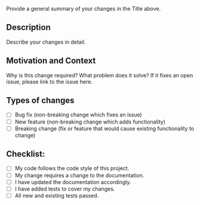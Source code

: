 Provide a general summary of your changes in the Title above.

## Description
Describe your changes in detail.

## Motivation and Context
Why is this change required? What problem does it solve?
If it fixes an open issue, please link to the issue here.

## Types of changes
- [ ] Bug fix (non-breaking change which fixes an issue)
- [ ] New feature (non-breaking change which adds functionality)
- [ ] Breaking change (fix or feature that would cause existing functionality to change)

## Checklist:
- [ ] My code follows the code style of this project.
- [ ] My change requires a change to the documentation.
- [ ] I have updated the documentation accordingly.
- [ ] I have added tests to cover my changes.
- [ ] All new and existing tests passed.
